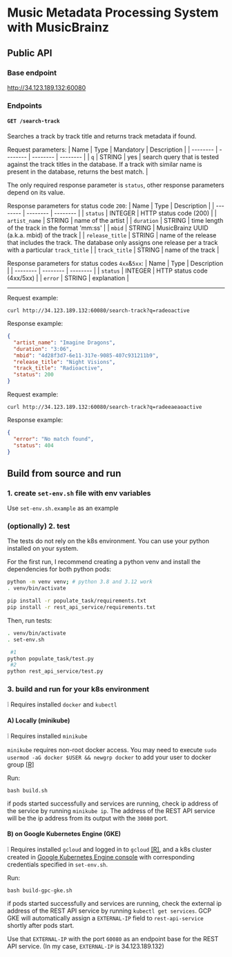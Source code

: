 # Music Metadata Processing System with MusicBrainz

## Public API

### Base endpoint
http://34.123.189.132:60080


### Endpoints

#### `GET /search-track`

Searches a track by track title and returns track metadata if found.

Request parameters:
| Name | Type | Mandatory | Description |
| -------- | -------- | -------- | -------- |
| `q`   | STRING   | yes   | search query that is tested against the track titles in the database. If a track with similar name is present in the database, returns the best match. |

The only required response parameter is `status`, other response parameters depend on its value.

Response parameters for status code `200`:
| Name | Type | Description |
| -------- | -------- | -------- |
| `status`   | INTEGER   | HTTP status code (200) |
| `artist_name`   | STRING   | name of the artist |
| `duration`   | STRING   | time length of the track in the format 'mm:ss' |
| `mbid`   | STRING   | MusicBrainz UUID (a.k.a. mbid) of the track |
| `release_title`   | STRING   | name of the release that includes the track. The database only assigns one release per a track with a particular `track_title` |
| `track_title`   | STRING   | name of the track |


Response parameters for status codes `4xx`&`5xx`:
| Name | Type | Description |
| -------- | -------- | -------- |
| `status`   | INTEGER   | HTTP status code (4xx/5xx) |
| `error`   | STRING   | explanation |

---

Request example:

`curl http://34.123.189.132:60080/search-track?q=radeoactive`

Response example:

```json
{
  "artist_name": "Imagine Dragons",
  "duration": "3:06",
  "mbid": "4d28f3d7-6e11-317e-9085-407c931211b9",
  "release_title": "Night Visions",
  "track_title": "Radioactive",
  "status": 200
}
```

Request example:

`curl http://34.123.189.132:60080/search-track?q=radeeaeaoactive`

Response example:

```json
{
  "error": "No match found",
  "status": 404
}
```



## Build from source and run

### 1. create `set-env.sh` file with env variables
Use `set-env.sh.example` as an example

### (optionally) 2. test

The tests do not rely on the k8s environment. You can use your python installed on your system.

For the first run, I recommend creating a python venv and install the dependencies for both python pods:
```bash
python -m venv venv; # python 3.8 and 3.12 work
. venv/bin/activate

pip install -r populate_task/requirements.txt
pip install -r rest_api_service/requirements.txt
```

Then, run tests:
```bash
. venv/bin/activate
. set-env.sh

 #1 
python populate_task/test.py
 #2 
python rest_api_service/test.py 
```

### 3. build and run for your k8s environment
:grey_exclamation: Requires installed `docker` and `kubectl`

#### A) Locally (minikube)
:grey_exclamation: Requires installed `minikube`

`minikube` requires non-root docker access. You may need to execute `sudo usermod -aG docker $USER && newgrp docker` to add your user to docker group [[R]](https://github.com/kubernetes/minikube/issues/7903#issuecomment-802493269)

Run:

`bash build.sh`

if pods started successfully and services are running, check ip address of the service by running `minikube ip`. The address of the REST API service will be the ip address from its output with the `30080` port.

#### B) on Google Kubernetes Engine (GKE)
:grey_exclamation: Requires installed `gcloud` and logged in to `gcloud` [[R]](https://cloud.google.com/sdk/docs/install-sdk), and a k8s cluster created in [Google Kubernetes Engine console](https://console.cloud.google.com/kubernetes/list/overview) with corresponding credentials specified in `set-env.sh`.

Run:

`bash build-gpc-gke.sh`

if pods started successfully and services are running, check the external ip address of the REST API service by running `kubectl get services`. GCP GKE will automatically assign a `EXTERNAL-IP` field to `rest-api-service` shortly after pods start.

Use that `EXTERNAL-IP` with the port `60080` as an endpoint base for the REST API service. (In my case, `EXTERNAL-IP` is 34.123.189.132)

